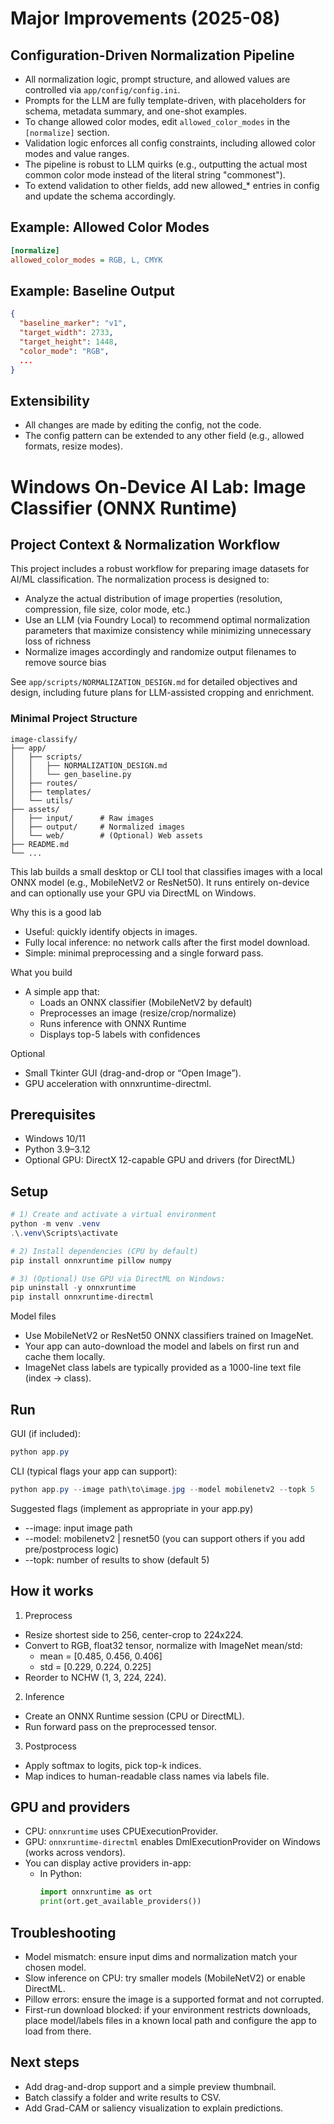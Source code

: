 # Major Improvements (2025-08)

## Configuration-Driven Normalization Pipeline
- All normalization logic, prompt structure, and allowed values are controlled via `app/config/config.ini`.
- Prompts for the LLM are fully template-driven, with placeholders for schema, metadata summary, and one-shot examples.
- To change allowed color modes, edit `allowed_color_modes` in the `[normalize]` section.
- Validation logic enforces all config constraints, including allowed color modes and value ranges.
- The pipeline is robust to LLM quirks (e.g., outputting the actual most common color mode instead of the literal string "commonest").
- To extend validation to other fields, add new allowed_* entries in config and update the schema accordingly.

## Example: Allowed Color Modes
```ini
[normalize]
allowed_color_modes = RGB, L, CMYK
```

## Example: Baseline Output
```json
{
  "baseline_marker": "v1",
  "target_width": 2733,
  "target_height": 1448,
  "color_mode": "RGB",
  ...
}
```

## Extensibility
- All changes are made by editing the config, not the code.
- The config pattern can be extended to any other field (e.g., allowed formats, resize modes).


# Windows On-Device AI Lab: Image Classifier (ONNX Runtime)

## Project Context & Normalization Workflow

This project includes a robust workflow for preparing image datasets for AI/ML classification. The normalization process is designed to:
- Analyze the actual distribution of image properties (resolution, compression, file size, color mode, etc.)
- Use an LLM (via Foundry Local) to recommend optimal normalization parameters that maximize consistency while minimizing unnecessary loss of richness
- Normalize images accordingly and randomize output filenames to remove source bias

See `app/scripts/NORMALIZATION_DESIGN.md` for detailed objectives and design, including future plans for LLM-assisted cropping and enrichment.

### Minimal Project Structure

```text
image-classify/
├── app/
│   ├── scripts/
│   │   ├── NORMALIZATION_DESIGN.md
│   │   └── gen_baseline.py
│   ├── routes/
│   ├── templates/
│   └── utils/
├── assets/
│   ├── input/      # Raw images
│   ├── output/     # Normalized images
│   └── web/        # (Optional) Web assets
├── README.md
└── ...
```


This lab builds a small desktop or CLI tool that classifies images with a local ONNX model (e.g., MobileNetV2 or ResNet50). It runs entirely on-device and can optionally use your GPU via DirectML on Windows.

Why this is a good lab
- Useful: quickly identify objects in images.
- Fully local inference: no network calls after the first model download.
- Simple: minimal preprocessing and a single forward pass.

What you build
- A simple app that:
  - Loads an ONNX classifier (MobileNetV2 by default)
  - Preprocesses an image (resize/crop/normalize)
  - Runs inference with ONNX Runtime
  - Displays top-5 labels with confidences

Optional
- Small Tkinter GUI (drag-and-drop or “Open Image”).
- GPU acceleration with onnxruntime-directml.

## Prerequisites

- Windows 10/11
- Python 3.9–3.12
- Optional GPU: DirectX 12-capable GPU and drivers (for DirectML)

## Setup

```powershell
# 1) Create and activate a virtual environment
python -m venv .venv
.\.venv\Scripts\activate

# 2) Install dependencies (CPU by default)
pip install onnxruntime pillow numpy

# 3) (Optional) Use GPU via DirectML on Windows:
pip uninstall -y onnxruntime
pip install onnxruntime-directml
```

Model files
- Use MobileNetV2 or ResNet50 ONNX classifiers trained on ImageNet.
- Your app can auto-download the model and labels on first run and cache them locally.
- ImageNet class labels are typically provided as a 1000-line text file (index → class).

## Run

GUI (if included):
```powershell
python app.py
```

CLI (typical flags your app can support):
```powershell
python app.py --image path\to\image.jpg --model mobilenetv2 --topk 5
```

Suggested flags (implement as appropriate in your app.py)
- --image: input image path
- --model: mobilenetv2 | resnet50 (you can support others if you add pre/postprocess logic)
- --topk: number of results to show (default 5)

## How it works

1) Preprocess
- Resize shortest side to 256, center-crop to 224x224.
- Convert to RGB, float32 tensor, normalize with ImageNet mean/std:
  - mean = [0.485, 0.456, 0.406]
  - std = [0.229, 0.224, 0.225]
- Reorder to NCHW (1, 3, 224, 224).

2) Inference
- Create an ONNX Runtime session (CPU or DirectML).
- Run forward pass on the preprocessed tensor.

3) Postprocess
- Apply softmax to logits, pick top-k indices.
- Map indices to human-readable class names via labels file.

## GPU and providers

- CPU: `onnxruntime` uses CPUExecutionProvider.
- GPU: `onnxruntime-directml` enables DmlExecutionProvider on Windows (works across vendors).
- You can display active providers in-app:
  - In Python:
    ```python
    import onnxruntime as ort
    print(ort.get_available_providers())
    ```

## Troubleshooting

- Model mismatch: ensure input dims and normalization match your chosen model.
- Slow inference on CPU: try smaller models (MobileNetV2) or enable DirectML.
- Pillow errors: ensure the image is a supported format and not corrupted.
- First-run download blocked: if your environment restricts downloads, place model/labels files in a known local path and configure the app to load from there.

## Next steps

- Add drag-and-drop support and a simple preview thumbnail.
- Batch classify a folder and write results to CSV.
- Add Grad-CAM or saliency visualization to explain predictions.
